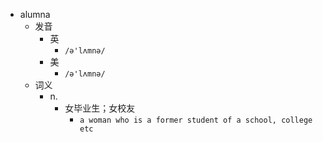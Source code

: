 - alumna
  - 发音
    - 英
      - `/ə'lʌmnə/`
    - 美
      - `/ə'lʌmnə/`
  - 词义
    - n.
      - 女毕业生；女校友
        - `a woman who is a former student of a school, college etc`
